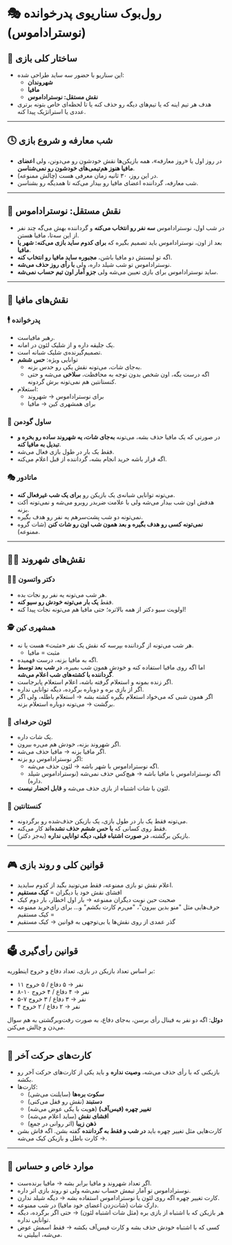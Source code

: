 # 🎭 رول‌بوک سناریوی پدرخوانده (نوستراداموس)

## 🎯 ساختار کلی بازی
- این سناریو با حضور سه ساید طراحی شده:
    - **شهروندان**
    - **مافیا**
    - **نقش مستقل: نوستراداموس**
- هدف هر تیم اینه که یا تیم‌های دیگه رو حذف کنه یا تا لحظه‌ای خاص بتونه برتری عددی یا استراتژیک پیدا کنه.

---

## 🕓 شب معارفه و شروع بازی
- در روز اول یا «روز معارفه»، همه بازیکن‌ها نقش خودشون رو می‌دونن، ولی **اعضای مافیا هنوز هم‌تیمی‌های خودشون رو نمی‌شناسن**.
- در این روز، ۳۰ ثانیه زمان معرفی هست (چالش ممنوعه).
- شب معارفه، گرداننده اعضای مافیا رو بیدار می‌کنه تا همدیگه رو بشناسن.

---

## 🧠 نقش مستقل: نوستراداموس
- در شب اول، نوستراداموس **سه نفر رو انتخاب می‌کنه** و گرداننده بهش می‌گه چند نفر از این سه‌تا، مافیا هستن.
- بعد از اون، نوستراداموس باید تصمیم بگیره که **برای کدوم ساید بازی می‌کنه: شهر یا مافیا**.
- اگه تو لیستش دو مافیا باشن، **مجبوره ساید مافیا رو انتخاب کنه**.
- نوستراداموس تو شب شیلد داره، ولی **با رأی روز حذف می‌شه**.
- ساید نوستراداموس برای بازی تعیین می‌شه ولی **جزو آمار اون تیم حساب نمی‌شه**.

---

## 🧨 نقش‌های مافیا

### 🕴️ پدرخوانده
- رهبر مافیاست.
- یک جلیقه داره و از شلیک لئون در امانه.
- تصمیم‌گیرنده‌ی شلیک شبانه است.
- توانایی ویژه: **حس ششم**
    - به‌جای شات، می‌تونه نقش یکی رو حدس بزنه.
    - اگه درست بگه، اون شخص بدون توجه به محافظت، **سلاخی** می‌شه و حتی کنستانتین هم نمی‌تونه برش گردونه.
- استعلام:
    - برای نوستراداموس → شهروند
    - برای همشهری کین → مافیا

### 💼 ساول گودمن
- در صورتی که یک مافیا حذف بشه، می‌تونه **به‌جای شات، یه شهروند ساده رو بخره و تبدیل به مافیا کنه**.
- فقط یک بار در طول بازی فعال می‌شه.
- اگه قرار باشه خرید انجام بشه، گرداننده از قبل اعلام می‌کنه.

### 🎭 ماتادور
- می‌تونه توانایی شبانه‌ی یک بازیکن رو **برای یک شب غیرفعال کنه**.
- هدفش اون شب بیدار می‌شه ولی با علامت ضربدر روبرو می‌شه و نمی‌تونه اَکت بزنه.
- نمی‌تونه دو شب پشت‌سرهم یه نفر رو هدف بگیره.
- **نمی‌تونه کسی رو هدف بگیره و بعد همون شب اون رو شات کنن** (شات گروه ممنوعه).

---

## 🧑‍🌾 نقش‌های شهروند

### 👨‍⚕️ دکتر واتسون
- هر شب می‌تونه یه نفر رو نجات بده.
- فقط **یک بار می‌تونه خودش رو سیو کنه**.
- اولویت سیو دکتر از همه بالاتره؛ حتی مافیا هم می‌تونه نجات پیدا کنه!

### 🕵️ همشهری کین
- هر شب می‌تونه از گرداننده بپرسه که نقش یک نفر «مثبت» هست یا نه.
    - مثبت = مافیا
- اگه به مافیا بزنه، درست فهمیده.
- اما اگه روی مافیا استفاده کنه و خودش همون شب بمیره، **در شب بعد توسط گرداننده با کشته‌های شب اعلام می‌شه**.
- اگر زنده بمونه و استعلام گرفته باشه، اعلام استعلام پابرجاست.
- اگر از بازی بره و دوباره برگرده، دیگه توانایی نداره.
- اگر همون شبی که می‌خواد استعلام بگیره کشته بشه → استعلام باطله، ولی اگر برگشت → می‌تونه دوباره استعلام بزنه.

### 🔫 لئون حرفه‌ای
- یک شات داره.
- اگر شهروند بزنه، خودش هم می‌ره بیرون.
- اگر مافیا بزنه → مافیا حذف می‌شه.
- اگر نوستراداموس رو بزنه:
    - اگه نوستراداموس با شهر باشه → لئون حذف می‌شه.
    - اگه نوستراداموس با مافیا باشه → هیچ‌کس حذف نمی‌شه (نوستراداموس شیلد داره).
- لئون با شات اشتباه از بازی حذف می‌شه و **قابل احضار نیست**.

### 🧙 کنستانتین
- می‌تونه فقط یک بار در طول بازی، یک بازیکن حذف‌شده رو برگردونه.
- فقط روی کسانی که **با حس ششم حذف نشده‌اند** کار می‌کنه.
- بازیکن برگشته، **در صورت اشتباه قبلی، دیگه توانایی نداره** (به‌جز دکتر).

---

## 🎮 قوانین کلی و روند بازی

- اعلام نقش تو بازی ممنوعه، فقط می‌تونید بگید از کدوم سایدید.
- افشای نقش خود یا دیگران = **کیک مستقیم**
- صحبت حین نوبت دیگران ممنوعه → بار اول اخطار، بار دوم کیک
- حرف‌هایی مثل "منو بدین بیرون"، "می‌رم کارت بکشم" و... برای رای‌خرید ممنوعه = کیک مستقیم
- گذر عمدی از روی نقش‌ها یا بی‌توجهی به قوانین → کیک مستقیم

---

## 🗳️ قوانین رأی‌گیری

بر اساس تعداد بازیکن در بازی، تعداد دفاع و خروج اینطوریه:

- ۱۱ نفر → ۵ دفاع / ۵ خروج
- ۸-۱۰ نفر → ۴ دفاع / ۴ خروج
- ۵-۷ نفر → ۳ دفاع / ۳ خروج
- ۴ نفر → ۲ دفاع / ۲ خروج

**دوئل**: اگه دو نفر به فینال رأی برسن، به‌جای دفاع، به صورت رفت‌و‌برگشتی به هم سوال می‌دن و چالش می‌کنن.

---

## 🎲 کارت‌های حرکت آخر

- بازیکنی که با رأی حذف می‌شه، **وصیت نداره** و باید یکی از کارت‌های حرکت آخر رو بکشه.
- کارت‌ها:
    - **سکوت بره‌ها** (سایلنت می‌شی)
    - **دستبند** (نقش رو قفل می‌کنی)
    - **تغییر چهره (فیس‌آف)** (هویت با یکی عوض می‌شه)
    - **افشای نقش** (ساید اعلام می‌شه)
    - **ذهن زیبا** (اثر روانی در جمع)
- کارت‌هایی مثل تغییر چهره باید **در شب و فقط به گرداننده** گفته بشن. اگه فاش بشن → کارت باطل و بازیکن کیک می‌شه.

---

## 🛑 موارد خاص و حساس

- اگر تعداد شهروند و مافیا برابر بشه → مافیا برنده‌ست.
- نوستراداموس تو آمار تیمش حساب نمی‌شه ولی تو روند بازی اثر داره.
- کارت تغییر چهره اگه روی لئون یا نوستراداموس استفاده بشه → دیگه شیلد ندارن.
- دارک شات (شات‌زدن اعضای خود مافیا) در شب ممنوعه.
- هر بازیکن که با اشتباه از بازی بره (مثل شات اشتباه لئون) → حتی اگر برگرده، دیگه توانایی نداره.
- کسی که با اشتباه خودش حذف بشه و کارت فیس‌آف بکشه → فقط اسمش عوض می‌شه، ابیلیتی نه.